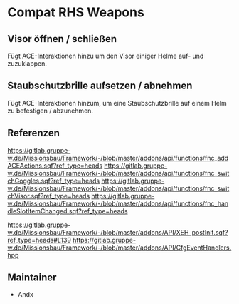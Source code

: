# Compat RHS Weapons

## Visor öffnen / schließen

Fügt ACE-Interaktionen hinzu um den Visor einiger Helme auf- und zuzuklappen.

## Staubschutzbrille aufsetzen / abnehmen

Fügt ACE-Interaktionen hinzum, um eine Staubschutzbrille auf einem Helm zu befestigen / abzunehmen.

## Referenzen

https://gitlab.gruppe-w.de/Missionsbau/Framework/-/blob/master/addons/api/functions/fnc_addACEActions.sqf?ref_type=heads
https://gitlab.gruppe-w.de/Missionsbau/Framework/-/blob/master/addons/api/functions/fnc_switchGoggles.sqf?ref_type=heads
https://gitlab.gruppe-w.de/Missionsbau/Framework/-/blob/master/addons/api/functions/fnc_switchVisor.sqf?ref_type=heads
https://gitlab.gruppe-w.de/Missionsbau/Framework/-/blob/master/addons/api/functions/fnc_handleSlotItemChanged.sqf?ref_type=heads

https://gitlab.gruppe-w.de/Missionsbau/Framework/-/blob/master/addons/API/XEH_postInit.sqf?ref_type=heads#L139
https://gitlab.gruppe-w.de/Missionsbau/Framework/-/blob/master/addons/API/CfgEventHandlers.hpp

## Maintainer

- Andx
